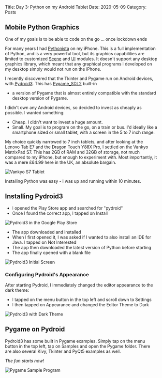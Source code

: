 Title: Day 3: Python on my Android Tablet
Date: 2020-05-09
Category: Posts

## Mobile Python Graphics ##

One of my goals is to be able to code on the go ... once lockdown ends

For many years I had [Pythonista](http://omz-software.com/pythonista/) on my
iPhone. This is a full implementation of Python, and is a very powerful tool,
but its graphics capabilities are limited to customized
[Scene](http://omz-software.com/pythonista/docs/ios/scene.html) and
[UI](http://omz-software.com/pythonista/docs/ios/ui.html) modules. It doesn't
support any desktop graphics library, which meant that any graphical programs I
developed on my desktop simply would not run on the iPhone.

I recently discovered that the Tkinter and Pygame run on Android devices, with
[Pydroid3](https://play.google.com/store/apps/details?id=ru.iiec.pydroid3&hl=en_GB).
This has [Pygame_SDL2](https://pygame-sdl2.readthedocs.io/en/latest/) built-in
- a version of Pygame that is almost entirely compatible with the standard
desktop version of Pygame.

I didn't own any Android devices, so decided to invest as cheaply as possible.
I wanted something

- Cheap. I didn't want to invest a huge amount.
- Small. My goal is to program on the go, on a train or bus. I'd ideally like a
smartphone sized or small tablet, with a screen in the 5 to 7 inch range.

My choice quickly narrowed to 7 inch tablets, and after looking at the Lenovo
Tab E7 and the Dragon Touch Y88X Pro, I settled on the Vankyo MatrixPad S7.
This has 2GB of RAM and 32GB of storage, not much compared to my iPhone, but
enough to experiment with. Most importantly, it was a mere £64.99 here in the
UK, an absolute bargain.

![Vankyo S7 Tablet]({static}/images/2020-05-09_Vankyo_S7_Tablet.jpg)

Installing Python was easy - I was up and running within 10 minutes.

## Installing Pydroid3 ##

- I opened the Play Store app and searched for "pydroid"
- Once I found the correct app, I tapped on Install

![Pydroid3 in the Google Play Store]({static}/images/2020-05-09_Pydroid3_Install_Step_1.png)

- The app downloaded and installed
- When I first opened it, I was asked if I wanted to also install an IDE for
Java. I tapped on Not Interested
- The app then downloaded the latest version of Python before starting
- The app finally opened with a blank file

![Pydroid3 Initial Screen]({static}/images/2020-05-09_Pydroid3_Install_Step_2.png)

### Configuring Pydroid's Appearance ###

After starting Pydroid, I immediately changed the editor appearance to the dark
theme:

- I tapped on the menu button in the top left and scroll down to Settings
- I then tapped on Appearance and changed the Editor Theme to Dark

![Pydroid3 with Dark Theme]({static}/images/2020-05-09_Pydroid3_Install_Step_3.png)

## Pygame on Pydroid ##

Pydroid3 has some built in Pygame examples. Simply tap on the menu button in
the top left, tap on Samples and open the Pygame folder. There are also several
Kivy, Tkinter and PyQt5 examples as well.

*The fun starts now!*

![Pygame Sample Program]({static}/images/2020-05-09_Pydroid3_Install_Step_4.png)
